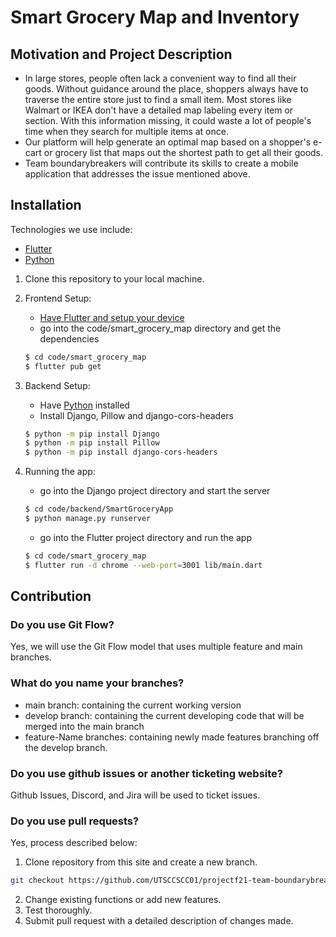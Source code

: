 # Smart Grocery Map and Inventory
## Motivation and Project Description
- In large stores, people often lack a convenient way to find all their goods. Without guidance around the place, shoppers always have to traverse the entire store just to find a small item. Most stores like Walmart or IKEA don't have a detailed map labeling every item or section. With this information missing, it could waste a lot of people's time when they search for multiple items at once. 
- Our platform will help generate an optimal map based on a shopper's e-cart or grocery list that maps out the shortest path to get all their goods.
- Team boundarybreakers will contribute its skills to create a mobile application that addresses the issue mentioned above.
## Installation
Technologies we use include: 
- [Flutter](https://flutter.dev/docs/get-started/install)
- [Python](https://www.python.org/downloads/)

1. Clone this repository to your local machine.

2. Frontend Setup:
    - [Have Flutter and setup your device](https://flutter.dev/docs/get-started/install)
    - go into the code/smart_grocery_map directory and get the dependencies
    ```sh
    $ cd code/smart_grocery_map
    $ flutter pub get
    ```
3. Backend Setup:
    - Have [Python](https://www.python.org/downloads/) installed
    - Install Django, Pillow and django-cors-headers
    ```sh
    $ python -m pip install Django
    $ python -m pip install Pillow
    $ python -m pip install django-cors-headers
    ```

4. Running the app:
    - go into the Django project directory and start the server
    ```sh
    $ cd code/backend/SmartGroceryApp
    $ python manage.py runserver
    ```
    - go into the Flutter project directory and run the app
    ```sh
    $ cd code/smart_grocery_map
    $ flutter run -d chrome --web-port=3001 lib/main.dart
    ```

## Contribution
### Do you use Git Flow? 
Yes, we will use the Git Flow model that uses multiple feature and main branches. 
### What do you name your branches? 
- main branch: containing the current working version
- develop branch: containing the current developing code that will be merged into the main branch
- feature-Name branches: containing newly made features branching off the develop branch. 
### Do you use github issues or another ticketing website? 
Github Issues, Discord, and Jira will be used to ticket issues.
### Do you use pull requests? 
Yes, process described below: 
1. Clone repository from this site and create a new branch.
```sh
git checkout https://github.com/UTSCCSCC01/projectf21-team-boundarybreakers -b name_for_new_branch
```
2. Change existing functions or add new features.
3. Test thoroughly.
4. Submit pull request with a detailed description of changes made. 
